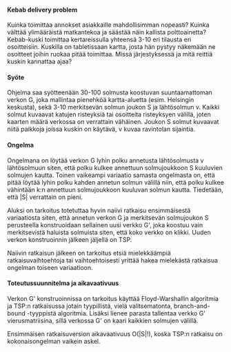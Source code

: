 #### Kebab delivery problem

Kuinka toimittaa annokset asiakkaille mahdollisimman nopeasti? Kuinka välttää ylimääräistä matkantekoa ja säästää näin kallista polttoainetta? Kebab-kuski toimittaa kertareissulla yhteensä 3-10 eri tilausta eri osoitteisiin. Kuskilla on tabletissaan kartta, josta hän pystyy näkemään ne osoitteet joihin ruokaa pitää toimittaa. Missä järjestyksessä ja mitä reittiä kuskin kannattaa ajaa?

#### Syöte

Ohjelma saa syötteenään 30-100 solmusta koostuvan suuntaamattoman verkon G, joka mallintaa pienehköä kartta-aluetta (esim. Helsingin keskusta), sekä 3-10 merkitsevän solmun joukon S ja lähtösolmun v. Kaikki solmut kuvaavat katujen risteyksiä tai osoitteita risteyksyen välillä, joten kaarten määrä verkossa on verrattain vähäinen. Joukon S solmut kuvaavat niitä paikkoja joissa kuskin on käytävä, v kuvaa ravintolan sijaintia.

#### Ongelma

Ongelmana on löytää verkon G lyhin polku annetusta lähtösolmusta v lähtösolmuun siten, että polku kulkee annettuun solmujoukkoon S kuuluvien solmujen kautta. Toinen vaikeampi variaatio samasta ongelmasta on, että pitää löytää lyhin polku kahden annetun solmun välillä niin, että polku kulkee vähintään k:n annettuun solmujoukkoon kuuluvan solmun kautta. Tiedetään, että |S| verrattain on pieni.

Aluksi on tarkoitus totetuttaa hyvin naiivi ratkaisu ensimmäisestä variaatiosta siten, että annetun verkon G ja merkitsevän solmujoukon S perusteella konstruoidaan sellainen uusi verkko G', joka koostuu vain merkitsevistä haluista solmuista siten, että koko verkko on klikki. Uuden verkon konstruoinnin jälkeen jäljellä on TSP.

Naiivin ratkaisun jälkeen on tarkoitus etsiä mielekkäämpiä ratkaisuvaihtoehtoja tai vaihtoehtoisesti yrittää hakea mielekästä ratkaisua ongelman toiseen variaatioon.

#### Toteutussuunnitelma ja aikavaativuus

Verkon G' konstruoinnissa on tarkoitus käyttää Floyd-Warshallin algoritmia ja TSP:n ratkaisussa jotain tyypillistä, vielä valitsematonta, branch-and-bound -tyyppistä algoritmia. Lisäksi lienee parasta tallentaa verkko G' vierusmatriisina, sillä verkossa G' on kaari kaikkien solmujen välillä.

Ensimmäisen ratkaisuversion aikavaativuus O(|S|!), koska TSP:n ratkaisu on kokonaisongelman vaikein askel.
